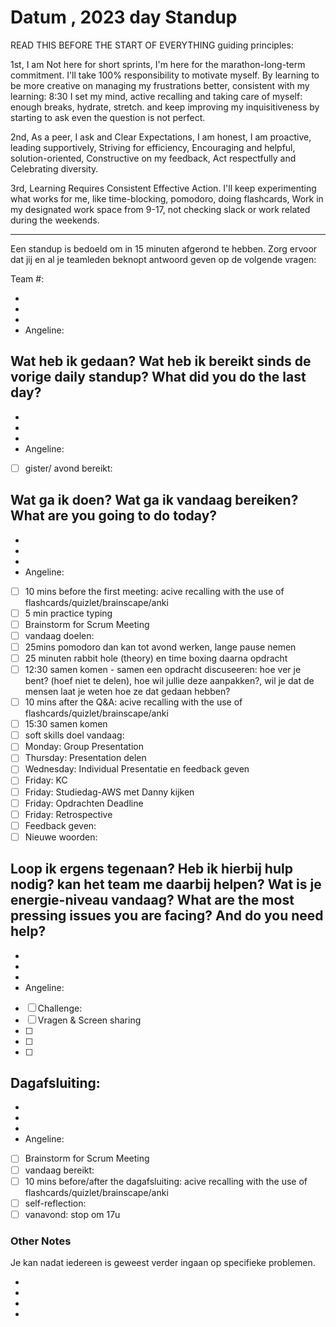 # Datum , 2023 day Standup

READ THIS BEFORE THE START OF EVERYTHING
guiding principles:

1st, I am Not here for short sprints, I'm here for the marathon-long-term commitment. I'll take 100% responsibility to motivate myself. By learning to be more creative on managing my frustrations better, consistent with my learning: 8:30 I set my mind, active recalling and taking care of myself: enough breaks, hydrate, stretch. and keep improving my inquisitiveness by starting to ask even the question is not perfect.

2nd, As a peer, I ask and Clear Expectations, I am honest, I am proactive, leading supportively, Striving for efficiency, Encouraging and helpful, solution-oriented, Constructive on my feedback, Act respectfully and Celebrating diversity.

3rd, Learning Requires Consistent Effective Action. I'll keep experimenting what works for me, like time-blocking, pomodoro, doing flashcards, Work in my designated work space from 9-17, not checking slack or work related during the weekends.

---

Een standup is bedoeld om in 15 minuten afgerond te hebben. Zorg ervoor dat jij en al je teamleden beknopt antwoord geven op de volgende vragen:

Team #:

-
-
-
- Angeline:

## Wat heb ik gedaan? Wat heb ik bereikt sinds de vorige daily standup? What did you do the last day?

-
-
-
- Angeline:
- [ ] gister/ avond bereikt:

## Wat ga ik doen? Wat ga ik vandaag bereiken? What are you going to do today?

-
-
-
- Angeline:
- [ ] 10 mins before the first meeting: acive recalling with the use of flashcards/quizlet/brainscape/anki
- [ ] 5 min practice typing
- [ ] Brainstorm for Scrum Meeting
- [ ] vandaag doelen:
- [ ] 25mins pomodoro dan kan tot avond werken, lange pause nemen
- [ ] 25 minuten rabbit hole (theory) en time boxing daarna opdracht
- [ ] 12:30 samen komen - samen een opdracht discuseeren: hoe ver je bent? (hoef niet te delen), hoe wil jullie deze aanpakken?, wil je dat de mensen laat je weten hoe ze dat gedaan hebben?
- [ ] 10 mins after the Q&A: acive recalling with the use of flashcards/quizlet/brainscape/anki
- [ ] 15:30 samen komen
- [ ] soft skills doel vandaag:
- [ ] Monday: Group Presentation
- [ ] Thursday: Presentation delen
- [ ] Wednesday: Individual Presentatie en feedback geven
- [ ] Friday: KC
- [ ] Friday: Studiedag-AWS met Danny kijken
- [ ] Friday: Opdrachten Deadline
- [ ] Friday: Retrospective
- [ ] Feedback geven:
- [ ] Nieuwe woorden:

## Loop ik ergens tegenaan? Heb ik hierbij hulp nodig? kan het team me daarbij helpen? Wat is je energie-niveau vandaag? What are the most pressing issues you are facing? And do you need help?

-
-
-
- Angeline:
- [ ] Challenge:
- [ ] Vragen & Screen sharing
- [ ]
- [ ]
- [ ]

## Dagafsluiting:

-
-
-
- Angeline:
- [ ] Brainstorm for Scrum Meeting
- [ ] vandaag bereikt:
- [ ] 10 mins before/after the dagafsluiting: acive recalling with the use of flashcards/quizlet/brainscape/anki
- [ ] self-reflection:
- [ ] vanavond: stop om 17u

### Other Notes

Je kan nadat iedereen is geweest verder ingaan op specifieke problemen.

-
-
-
-
